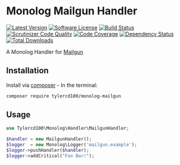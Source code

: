 # Monolog Mailgun Handler
[![Latest Version](https://img.shields.io/github/release/tylercd100/monolog-mailgun.svg?style=flat-square)](https://github.com/tylercd100/monolog-mailgun/releases)
[![Software License](https://img.shields.io/badge/license-MIT-brightgreen.svg?style=flat-square)](LICENSE.md)
[![Build Status](https://travis-ci.org/tylercd100/monolog-mailgun.svg?branch=master)](https://travis-ci.org/tylercd100/monolog-mailgun)
[![Scrutinizer Code Quality](https://scrutinizer-ci.com/g/tylercd100/monolog-mailgun/badges/quality-score.png?b=master)](https://scrutinizer-ci.com/g/tylercd100/monolog-mailgun/?branch=master)
[![Code Coverage](https://scrutinizer-ci.com/g/tylercd100/monolog-mailgun/badges/coverage.png?b=master)](https://scrutinizer-ci.com/g/tylercd100/monolog-mailgun/?branch=master)
[![Dependency Status](https://www.versioneye.com/user/projects/56f3252c35630e0029db0187/badge.svg?style=flat)](https://www.versioneye.com/user/projects/56f3252c35630e0029db0187)
[![Total Downloads](https://img.shields.io/packagist/dt/tylercd100/monolog-mailgun.svg?style=flat-square)](https://packagist.org/packages/tylercd100/monolog-mailgun)

A Monolog Handler for [Mailgun](http://www.mailgun.com)

## Installation

Install via [composer](https://getcomposer.org/) - In the terminal:
```bash
composer require tylercd100/monolog-mailgun
```

## Usage
```php
use Tylercd100\Monolog\Handler\MailgunHandler;

$handler = new MailgunHandler();
$logger  = new Monolog\Logger('mailgun.example');
$logger->pushHandler($handler);
$logger->addCritical("Foo Bar!");
```